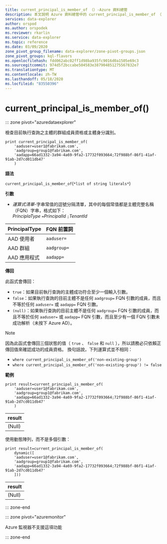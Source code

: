 ```yaml
---
title: current_principal_is_member_of （）-Azure 資料總管
description: 本文說明 Azure 資料總管中的 current_principal_is_member_of （）。
services: data-explorer
author: orspod
ms.author: orspodek
ms.reviewer: rkarlin
ms.service: data-explorer
ms.topic: reference
ms.date: 03/09/2020
zone_pivot_group_filename: data-explorer/zone-pivot-groups.json
zone_pivot_groups: kql-flavors
ms.openlocfilehash: fdd062abc02ff1d98ba935fc9016d0a1505e69c3
ms.sourcegitcommit: 974d5f2bccabe504583e387904851275567832e7
ms.translationtype: MT
ms.contentlocale: zh-TW
ms.lasthandoff: 05/18/2020
ms.locfileid: "83550396"
---
```

# <a name="current_principal_is_member_of"></a>current_principal_is_member_of()

::: zone pivot="azuredataexplorer"

檢查目前執行查詢之主體的群組成員資格或主體身分識別。

```kusto
print current_principal_is_member_of(
    'aaduser=user1@fabrikam.com', 
    'aadgroup=group1@fabrikam.com',
    'aadapp=66ad1332-3a94-4a69-9fa2-17732f093664;72f988bf-86f1-41af-91ab-2d7cd011db47'
    )
```

**語法**

`current_principal_is_member_of`(`*list of string literals*`)

**引數**

* *運算式清單*-字串常值的逗號分隔清單，其中的每個常值都是主體完整名稱（FQN）字串，格式如下：  
*PrinciplaType* `=`*PrincipalId* `;`*TenantId*

| PrincipalType   | FQN 前置詞  |
|-----------------|-------------|
| AAD 使用者        | `aaduser=`  |
| AAD 群組       | `aadgroup=` |
| AAD 應用程式 | `aadapp=`   |

**傳回**
  
此函式會傳回：
* `true`：如果目前執行查詢的主體成功符合至少一個輸入引數。
* `false`：如果執行查詢的目前主體不是任何 `aadgroup=` FQN 引數的成員，而且不等於任何 `aaduser=` 或 `aadapp=` FQN 引數。
* `(null)`：如果執行查詢的目前主體不是任何 `aadgroup=` FQN 引數的成員，而且不等於任何 `aaduser=` 或 `aadapp=` FQN 引數，而且至少有一個 FQN 引數未成功解析（未按下 Azure AD）。 

> [!NOTE]
> 因為此函式會傳回三個狀態的值（ `true` 、 `false` 和 `null` ），所以請務必只依賴正傳回值來確認成功的成員資格。 換句話說，下列運算式並不相同：
> 
> * `where current_principal_is_member_of('non-existing-group')`
> * `where current_principal_is_member_of('non-existing-group') != false` 


**範例**

<!-- csl: https://help.kusto.windows.net/Samples -->
```kusto
print result=current_principal_is_member_of(
    'aaduser=user1@fabrikam.com', 
    'aadgroup=group1@fabrikam.com',
    'aadapp=66ad1332-3a94-4a69-9fa2-17732f093664;72f988bf-86f1-41af-91ab-2d7cd011db47'
    )
```

| result |
|--------|
| (Null) |

使用動態陣列，而不是多個引數：

<!-- csl: https://help.kusto.windows.net/Samples -->
```kusto
print result=current_principal_is_member_of(
    dynamic([
    'aaduser=user1@fabrikam.com', 
    'aadgroup=group1@fabrikam.com',
    'aadapp=66ad1332-3a94-4a69-9fa2-17732f093664;72f988bf-86f1-41af-91ab-2d7cd011db47'
    ]))
```

| result |
|--------|
| (Null) |

::: zone-end

::: zone pivot="azuremonitor"

Azure 監視器不支援這項功能

::: zone-end
